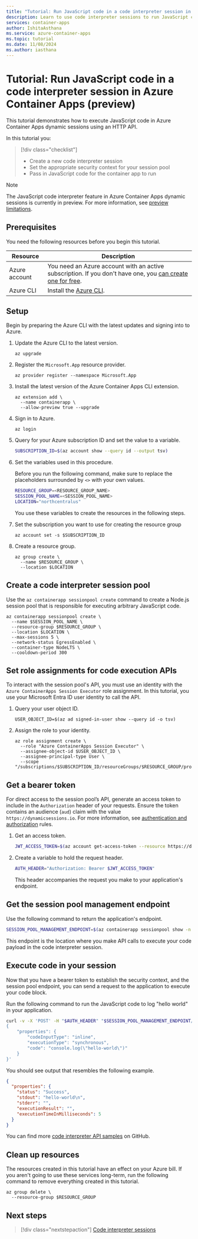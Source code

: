 ```yaml
---
title: "Tutorial: Run JavaScript code in a code interpreter session in Azure Container Apps"
description: Learn to use code interpreter sessions to run JavaScript code in Azure Container Apps.
services: container-apps
author: IshitaAsthana
ms.service: azure-container-apps
ms.topic: tutorial
ms.date: 11/08/2024
ms.author: iasthana
---
```


# Tutorial: Run JavaScript code in a code interpreter session in Azure Container Apps (preview)

This tutorial demonstrates how to execute JavaScript code in Azure Container Apps dynamic sessions using an HTTP API.

In this tutorial you:

> [!div class="checklist"]
> * Create a new code interpreter session
> * Set the appropriate security context for your session pool
> * Pass in JavaScript code for the container app to run

> [!NOTE]
> The JavaScript code interpreter feature in Azure Container Apps dynamic sessions is currently in preview. For more information, see [preview limitations](./sessions.md#preview-limitations).

## Prerequisites

You need the following resources before you begin this tutorial.

| Resource | Description |
|---|---|
| Azure account | You need an Azure account with an active subscription. If you don't have one, you [can create one for free](https://azure.microsoft.com/free/). |
| Azure CLI | Install the [Azure CLI](/cli/azure/install-azure-cli). |

## Setup	

Begin by preparing the Azure CLI with the latest updates and signing into to Azure.

1. Update the Azure CLI to the latest version.

   ```azurecli
   az upgrade
   ```

1. Register the `Microsoft.App` resource provider.

   ```azurecli
   az provider register --namespace Microsoft.App
   ```

1. Install the latest version of the Azure Container Apps CLI extension.

    ```azurecli
    az extension add \
      --name containerapp \
      --allow-preview true --upgrade
    ```

1. Sign in to Azure.

   ```azurecli
   az login
   ```
   
1. Query for your Azure subscription ID and set the value to a variable.

    ```bash
    SUBSCRIPTION_ID=$(az account show --query id --output tsv)
    ```
    
1. Set the variables used in this procedure.

    Before you run the following command, make sure to replace the placeholders surrounded by `<>` with your own values.

    ```bash
    RESOURCE_GROUP=<RESOURCE_GROUP_NAME>
    SESSION_POOL_NAME=<SESSION_POOL_NAME>
    LOCATION="northcentralus"
    ```

   You use these variables to create the resources in the following steps.
   
1. Set the subscription you want to use for creating the resource group
   
    ```azurecli
    az account set -s $SUBSCRIPTION_ID
    ```

1. Create a resource group.

    ```azurecli
    az group create \
      --name $RESOURCE_GROUP \
      --location $LOCATION
    ```

## Create a code interpreter session pool

Use the `az containerapp sessionpool create` command to create a Node.js session pool that is responsible for executing arbitrary JavaScript code.

```azurecli
az containerapp sessionpool create \
  --name $SESSION_POOL_NAME \
  --resource-group $RESOURCE_GROUP \
  --location $LOCATION \
  --max-sessions 5 \
  --network-status EgressEnabled \
  --container-type NodeLTS \
  --cooldown-period 300
```

## Set role assignments for code execution APIs

To interact with the session pool's API, you must use an identity with the `Azure ContainerApps Session Executor` role assignment. In this tutorial, you use your Microsoft Entra ID user identity to call the API.

1. Query your user object ID.

   ```azurecli
   USER_OBJECT_ID=$(az ad signed-in-user show --query id -o tsv)
   ```
   
1. Assign the role to your identity.

    ```azurecli
    az role assignment create \
      --role "Azure ContainerApps Session Executor" \
      --assignee-object-id $USER_OBJECT_ID \
      --assignee-principal-type User \
      --scope "/subscriptions/$SUBSCRIPTION_ID/resourceGroups/$RESOURCE_GROUP/providers/Microsoft.App/sessionPools/$SESSION_POOL_NAME"
    ```

## Get a bearer token

For direct access to the session pool’s API, generate an access token to include in the `Authorization` header of your requests. Ensure the token contains an audience (`aud`) claim with the value `https://dynamicsessions.io`. For more information, see [authentication and authorization](./sessions.md?tabs=azure-cli#authentication) rules.

1. Get an access token.

    ```bash
    JWT_ACCESS_TOKEN=$(az account get-access-token --resource https://dynamicsessions.io --query accessToken -o tsv)
    ```

1. Create a variable to hold the request header.

    ```bash
    AUTH_HEADER="Authorization: Bearer $JWT_ACCESS_TOKEN"
    ```

   This header accompanies the request you make to your application's endpoint.

## Get the session pool management endpoint

Use the following command to return the application's endpoint.

```bash
SESSION_POOL_MANAGEMENT_ENDPOINT=$(az containerapp sessionpool show -n $SESSION_POOL_NAME -g $RESOURCE_GROUP --query "properties.poolManagementEndpoint" -o tsv)
```

This endpoint is the location where you make API calls to execute your code payload in the code interpreter session.

## Execute code in your session

Now that you have a bearer token to establish the security context, and the session pool endpoint, you can send a request to the application to execute your code block.

Run the following command to run the JavaScript code to log "hello world" in your application.

```bash
curl -v -X 'POST' -H "$AUTH_HEADER" "$SESSION_POOL_MANAGEMENT_ENDPOINT/code/execute?api-version=2024-02-02-preview&identifier=test" -H 'Content-Type: application/json' -d '
{
    "properties": {
        "codeInputType": "inline",
        "executionType": "synchronous",
        "code": "console.log(\"hello-world\")"
    }
}'
```

You should see output that resembles the following example.

```json
{
  "properties": {
    "status": "Success",
    "stdout": "hello-world\n",
    "stderr": "",
    "executionResult": "",
    "executionTimeInMilliseconds": 5
  }
}
```

You can find more [code interpreter API samples](https://github.com/Azure-Samples/container-apps-dynamic-sessions-samples/blob/main/code-interpreter/api-samples.md) on GitHub.

## Clean up resources

The resources created in this tutorial have an effect on your Azure bill. If you aren't going to use these services long-term, run the following command to remove everything created in this tutorial.

```azurecli
az group delete \
  --resource-group $RESOURCE_GROUP
```

## Next steps

> [!div class="nextstepaction"]
> [Code interpreter sessions](./sessions-code-interpreter.md)
